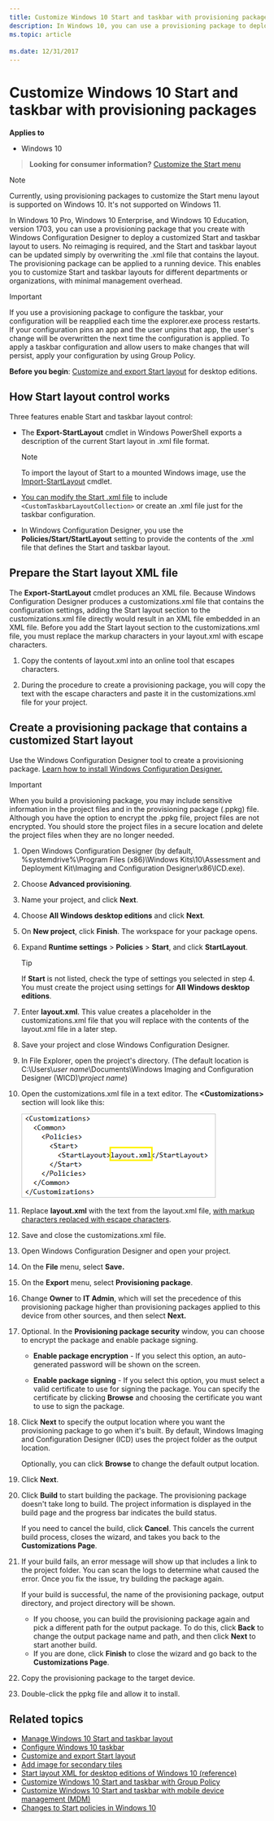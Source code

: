 ```yaml
---
title: Customize Windows 10 Start and taskbar with provisioning packages
description: In Windows 10, you can use a provisioning package to deploy a customized Start layout to users.
ms.topic: article 

ms.date: 12/31/2017
--- 
```


# Customize Windows 10 Start and taskbar with provisioning packages 


**Applies to** 

- Windows 10 

> **Looking for consumer information?** [Customize the Start menu](https://go.microsoft.com/fwlink/p/?LinkId=623630) 

> [!NOTE]
> Currently, using provisioning packages to customize the Start menu layout is supported on Windows 10. It's not supported on Windows 11. 

In Windows 10 Pro, Windows 10 Enterprise, and Windows 10 Education, version 1703, you can use a provisioning package that you create with Windows Configuration Designer to deploy a customized Start and taskbar layout to users. No reimaging is required, and the Start and taskbar layout can be updated simply by overwriting the .xml file that contains the layout. The provisioning package can be applied to a running device. This enables you to customize Start and taskbar layouts for different departments or organizations, with minimal management overhead. 

> [!IMPORTANT]
> If you use a provisioning package to configure the taskbar, your configuration will be reapplied each time the explorer.exe process restarts. If your configuration pins an app and the user unpins that app, the user's change will be overwritten the next time the configuration is applied. To apply a taskbar configuration and allow users to make changes that will persist, apply your configuration by using Group Policy. 

**Before you begin**: [Customize and export Start layout](customize-and-export-start-layout.md) for desktop editions. 

## <a href="" id="bkmk-howstartscreencontrolworks"></a>How Start layout control works 


Three features enable Start and taskbar layout control: 

- The **Export-StartLayout** cmdlet in Windows PowerShell exports a description of the current Start layout in .xml file format.  

    > [!NOTE]
    > To import the layout of Start to a mounted Windows image, use the [Import-StartLayout](/powershell/module/startlayout/import-startlayout) cmdlet. 

-  [You can modify the Start .xml file](configure-windows-10-taskbar.md) to include  `<CustomTaskbarLayoutCollection>` or create an .xml file just for the taskbar configuration. 

- In Windows Configuration Designer, you use the **Policies/Start/StartLayout** setting to provide the contents of the .xml file that defines the Start and taskbar layout. 

<span id="escape"/> 

## <a href="" id="escape"></a>Prepare the Start layout XML file 

The **Export-StartLayout** cmdlet produces an XML file. Because Windows Configuration Designer produces a customizations.xml file that contains the configuration settings, adding the Start layout section to the customizations.xml file directly would result in an XML file embedded in an XML file. Before you add the Start layout section to the customizations.xml file, you must replace the markup characters in your layout.xml with escape characters.  


1. Copy the contents of layout.xml into an online tool that escapes characters. 

3. During the procedure to create a provisioning package, you will copy the text with the escape characters and paste it in the customizations.xml file for your project.   

## <a href="" id="bkmk-domaingpodeployment"></a>Create a provisioning package that contains a customized Start layout 


Use the Windows Configuration Designer tool to create a provisioning package. [Learn how to install Windows Configuration Designer.](../provisioning-packages/provisioning-install-icd.md) 

> [!IMPORTANT]
> When you build a provisioning package, you may include sensitive information in the project files and in the provisioning package (.ppkg) file. Although you have the option to encrypt the .ppkg file, project files are not encrypted. You should store the project files in a secure location and delete the project files when they are no longer needed. 

1.  Open Windows Configuration Designer (by default, %systemdrive%\\Program Files (x86)\\Windows Kits\\10\\Assessment and Deployment Kit\\Imaging and Configuration Designer\\x86\\ICD.exe). 

2. Choose **Advanced provisioning**. 

3. Name your project, and click **Next**. 

4. Choose **All Windows desktop editions** and click **Next**. 

5. On **New project**, click **Finish**. The workspace for your package opens. 

6. Expand **Runtime settings** &gt; **Policies** &gt; **Start**, and click **StartLayout**. 

   > [!TIP]
   > If **Start** is not listed, check the type of settings you selected in step 4. You must create the project using settings for **All Windows desktop editions**. 

7. Enter **layout.xml**. This value creates a placeholder in the customizations.xml file that you will replace with the contents of the layout.xml file in a later step. 

7. Save your project and close Windows Configuration Designer. 

7. In File Explorer, open the project's directory. (The default location is C:\Users\\*user name*\Documents\Windows Imaging and Configuration Designer (WICD)\\*project name*)  

7. Open the customizations.xml file in a text editor. The **&lt;Customizations&gt;** section will look like this: 

    ![Customizations file with the placeholder text to replace highlighted.](images/customization-start.png) 

7. Replace **layout.xml** with the text from the layout.xml file, [with markup characters replaced with escape characters](#escape). 

8. Save and close the customizations.xml file. 

8. Open Windows Configuration Designer and open your project. 

8.  On the **File** menu, select **Save.** 

9.  On the **Export** menu, select **Provisioning package**. 

10. Change **Owner** to **IT Admin**, which will set the precedence of this provisioning package higher than provisioning packages applied to this device from other sources, and then select **Next.** 

11. Optional. In the **Provisioning package security** window, you can choose to encrypt the package and enable package signing. 

    - **Enable package encryption** - If you select this option, an auto-generated password will be shown on the screen. 

    - **Enable package signing** - If you select this option, you must select a valid certificate to use for signing the package. You can specify the certificate by clicking **Browse** and choosing the certificate you want to use to sign the package. 

12. Click **Next** to specify the output location where you want the provisioning package to go when it's built. By default, Windows Imaging and Configuration Designer (ICD) uses the project folder as the output location. 

    Optionally, you can click **Browse** to change the default output location. 

13. Click **Next**. 

14. Click **Build** to start building the package. The provisioning package doesn't take long to build. The project information is displayed in the build page and the progress bar indicates the build status. 

    If you need to cancel the build, click **Cancel**. This cancels the current build process, closes the wizard, and takes you back to the **Customizations Page**. 

15. If your build fails, an error message will show up that includes a link to the project folder. You can scan the logs to determine what caused the error. Once you fix the issue, try building the package again. 

    If your build is successful, the name of the provisioning package, output directory, and project directory will be shown. 

    - If you choose, you can build the provisioning package again and pick a different path for the output package. To do this, click **Back** to change the output package name and path, and then click **Next** to start another build.
    - If you are done, click **Finish** to close the wizard and go back to the **Customizations Page**. 

16. Copy the provisioning package to the target device. 

17. Double-click the ppkg file and allow it to install. 

## Related topics 

- [Manage Windows 10 Start and taskbar layout](windows-10-start-layout-options-and-policies.md)
- [Configure Windows 10 taskbar](configure-windows-10-taskbar.md)
- [Customize and export Start layout](customize-and-export-start-layout.md)
- [Add image for secondary tiles](start-secondary-tiles.md)
- [Start layout XML for desktop editions of Windows 10 (reference)](start-layout-xml-desktop.md)
- [Customize Windows 10 Start and taskbar with Group Policy](customize-windows-10-start-screens-by-using-group-policy.md)
- [Customize Windows 10 Start and taskbar with mobile device management (MDM)](customize-windows-10-start-screens-by-using-mobile-device-management.md)
- [Changes to Start policies in Windows 10](changes-to-start-policies-in-windows-10.md)
